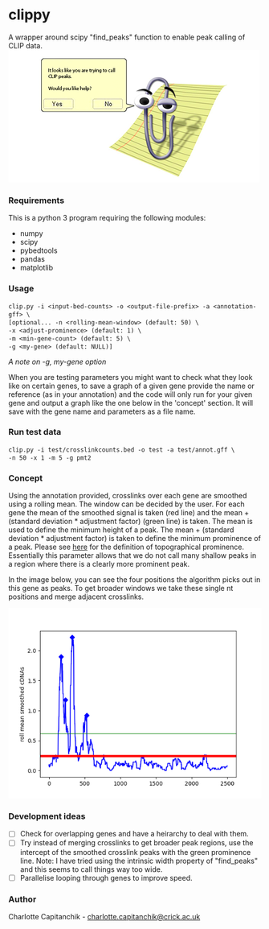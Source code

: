# clippy
A wrapper around scipy "find_peaks" function to enable peak calling of CLIP data.
![A dumb joke](smallerclippy.png)

### Requirements
This is a python 3 program requiring the following modules:
 - numpy
 - scipy
 - pybedtools
 - pandas
 - matplotlib


### Usage
```
clip.py -i <input-bed-counts> -o <output-file-prefix> -a <annotation-gff> \
[optional... -n <rolling-mean-window> (default: 50) \
-x <adjust-prominence> (default: 1) \
-m <min-gene-count> (default: 5) \
-g <my-gene> (default: NULL)]
```
*A note on -g, my-gene option*

When you are testing parameters you might want to check what they look like on certain genes, to save a graph of a given gene provide the name or reference (as in your annotation) and the code will only run for your given gene and output a graph like the one below in the 'concept' section. It will save with the gene name and parameters as a file name.

### Run test data

```
clip.py -i test/crosslinkcounts.bed -o test -a test/annot.gff \
-n 50 -x 1 -m 5 -g pmt2
```

### Concept
Using the annotation provided, crosslinks over each gene are smoothed using a rolling mean. The window can be decided by the user. For each gene the mean of the smoothed signal is taken (red line) and the mean + (standard deviation * adjustment factor) (green line) is taken. The mean is used to define the minimum height of a peak. The mean + (standard deviation * adjustment factor) is taken to define the minimum prominence of a peak. Please see [here](https://en.wikipedia.org/wiki/Topographic_prominence#:~:text=The%20prominence%20of%20a%20peak,or%20key%20saddle%2C%20or%20linking) for the definition of topographical prominence. Essentially this parameter allows that we do not call many shallow peaks in a region where there is a clearly more prominent peak. 

In the image below, you can see the four positions the algorithm picks out in this gene as peaks. To get broader windows we take these single nt positions and merge adjacent crosslinks.

![Image of gene](pmt2_demo.png)


### Development ideas
- [ ] Check for overlapping genes and have a heirarchy to deal with them.
- [ ] Try instead of merging crosslinks to get broader peak regions, use the intercept of the smoothed crosslink peaks with the green prominence line. Note: I have tried using the intrinsic width property of "find_peaks" and this seems to call things way too wide.
- [ ] Parallelise looping through genes to improve speed.

### Author
Charlotte Capitanchik - charlotte.capitanchik@crick.ac.uk
